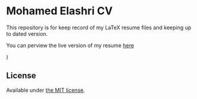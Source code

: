 
# Mohamed Elashri CV 

This repository is for keep record of my LaTeX resume files and keeping up to dated version. 

You can perview the live version of my resume [here](https://github.com/MohamedElashri/ME-Resume/blob/Main/Resume.pdf "Mohamed's Resume")

)

## License

Available under [the MIT license](https://opensource.org/licenses/MIT).

